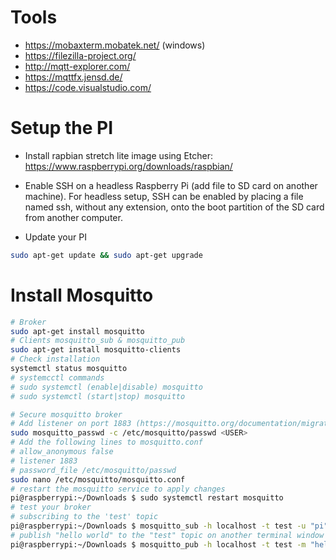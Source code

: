 # Tools
* https://mobaxterm.mobatek.net/ (windows)
* https://filezilla-project.org/
* http://mqtt-explorer.com/ 
* https://mqttfx.jensd.de/
* https://code.visualstudio.com/

# Setup the PI

* Install rapbian stretch lite image using  Etcher: https://www.raspberrypi.org/downloads/raspbian/

* Enable SSH on a headless Raspberry Pi (add file to SD card on another machine). For headless setup, SSH can be enabled by placing a file named ssh, without any extension, onto the boot partition of the SD card from another computer.

* Update your PI 
```zsh
sudo apt-get update && sudo apt-get upgrade
```

# Install Mosquitto
```zsh
# Broker
sudo apt-get install mosquitto
# Clients mosquitto_sub & mosquitto_pub
sudo apt-get install mosquitto-clients
# Check installation
systemctl status mosquitto
# systemcctl commands 
# sudo systemctl (enable|disable) mosquitto
# sudo systemctl (start|stop) mosquitto

# Secure mosquitto broker
# Add listener on port 1883 (https://mosquitto.org/documentation/migrating-to-2-0/)
sudo mosquitto_passwd -c /etc/mosquitto/passwd <USER>
# Add the following lines to mosquitto.conf
# allow_anonymous false
# listener 1883 
# password_file /etc/mosquitto/passwd 
sudo nano /etc/mosquitto/mosquitto.conf
# restart the mosquitto service to apply changes
pi@raspberrypi:~/Downloads $ sudo systemctl restart mosquitto
# test your broker 
# subscribing to the 'test' topic
pi@raspberrypi:~/Downloads $ mosquitto_sub -h localhost -t test -u "pi" -P "raspberry"
# publish "hello world" to the "test" topic on another terminal window
pi@raspberrypi:~/Downloads $ mosquitto_pub -h localhost -t test -m "hello world" -u "pi" -P "raspberry"



